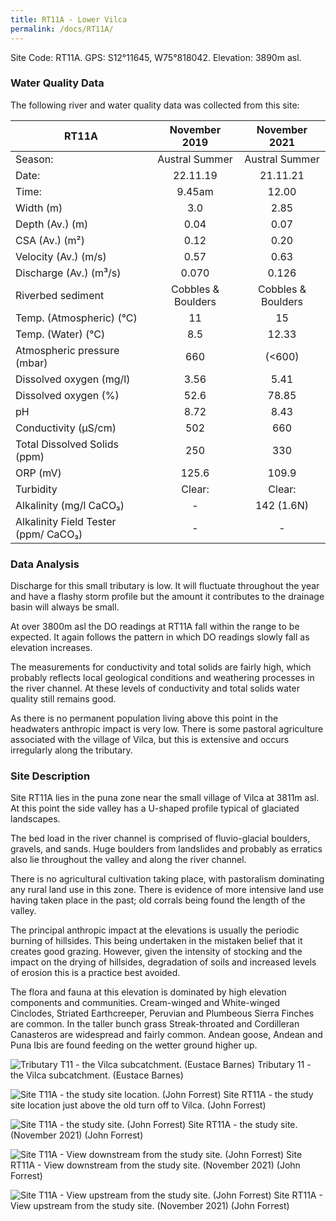 ```yaml
---
title: RT11A - Lower Vilca
permalink: /docs/RT11A/
---
```



Site Code: RT11A.  GPS: S12°11645, W75°818042. Elevation:
3890m asl.


### Water Quality Data

The following river and water quality data was collected from this site:

|     RT11A                                    |        November 2019      |        November 2021      |
|---------------------------------------------|:-------------------------:|:-------------------------:|
|     Season:                                 |       Austral Summer      |       Austral Summer      |
|     Date:                                   |          22.11.19         |          21.11.21         |
|     Time:                                   |           9.45am          |            12.00          |
|     Width (m)                               |             3.0           |            2.85           |
|     Depth (Av.) (m)                         |            0.04           |            0.07           |
|     CSA (Av.) (m²)                          |            0.12           |            0.20           |
|     Velocity (Av.) (m/s)                    |            0.57           |            0.63           |
|     Discharge (Av.) (m³/s)                  |            0.070          |            0.126          |
|     Riverbed sediment                       |     Cobbles & Boulders    |     Cobbles & Boulders    |
|     Temp. (Atmospheric) (°C)                |             11            |             15            |
|     Temp. (Water) (°C)                      |             8.5           |            12.33          |
|     Atmospheric pressure (mbar)             |             660           |           (<600)          |
|     Dissolved oxygen (mg/l)                 |            3.56           |            5.41           |
|     Dissolved oxygen (%)                    |            52.6           |            78.85          |
|     pH                                      |            8.72           |            8.43           |
|     Conductivity (µS/cm)                    |             502           |             660           |
|     Total Dissolved Solids (ppm)            |             250           |             330           |
|     ORP (mV)                                |            125.6          |            109.9          |
|     Turbidity                               |           Clear:          |           Clear:          |
|     Alkalinity (mg/l CaCO₃)                 |              -            |         142 (1.6N)        |
|     Alkalinity Field Tester (ppm/ CaCO₃)    |              -            |              -            |


### Data Analysis
Discharge for this small tributary is low. It will fluctuate throughout the year and have a flashy storm profile but the amount it contributes to the drainage basin will always be small.

At over 3800m asl the DO readings at RT11A fall within the range to be expected. It again follows the pattern in which DO readings slowly fall as elevation increases. 

The measurements for conductivity and total solids are fairly high, which probably reflects local geological conditions and weathering processes in the river channel. At these levels of conductivity and total solids water quality still remains good. 

As there is no permanent population living above this point in the headwaters anthropic impact is very low. There is some pastoral agriculture associated with the village of Vilca, but this is extensive and occurs irregularly along the tributary.  


### Site Description
Site RT11A lies in the puna zone near the small village of Vilca at 3811m asl. At this point the side valley has a U-shaped profile typical of glaciated landscapes. 

The bed load in the river channel is comprised of fluvio-glacial boulders, gravels, and sands. Huge boulders from landslides and probably as erratics also lie throughout the valley and along the river channel. 

There is no agricultural cultivation taking place, with pastoralism dominating any rural land use in this zone. There is evidence of more intensive land use having taken place in the past; old corrals being found the length of the valley. 

The principal anthropic impact at the elevations is usually the periodic burning of hillsides. This being undertaken in the mistaken belief that it creates good grazing. However, given the intensity of stocking and the impact on the drying of hillsides, degradation of soils and increased levels of erosion this is a practice best avoided. 

The flora and fauna at this elevation is dominated by high elevation components and communities. Cream-winged and White-winged Cinclodes, Striated Earthcreeper, Peruvian and Plumbeous Sierra Finches are common. In the taller bunch grass Streak-throated and Cordilleran Canasteros are widespread and fairly common. Andean goose, Andean and Puna Ibis are found feeding on the wetter ground higher up. 



![Tributary T11 - the Vilca subcatchment. (Eustace Barnes)](/assets/SiteDescriptions/T11/T11Vilcasubcatchment2.jpg)
Tributary 11 - the Vilca subcatchment. (Eustace Barnes)


![Site T11A - the study site location. (John Forrest)](/assets/SiteDescriptions/T11/RT11ALowerCochasvalley.jpg)
Site RT11A - the study site location just above the old turn off to Vilca. (John Forrest)


![Site T11A - the study site. (John Forrest)](/assets/SiteDescriptions/T11/T11AStudysite.JPG)
Site RT11A - the study site. (November 2021) (John Forrest)


![Site T11A - View downstream from the study site. (John Forrest)](/assets/SiteDescriptions/T11/T11AViewdownstream.JPG)
Site RT11A - View downstream from the study site. (November 2021) (John Forrest)


![Site T11A - View upstream from the study site. (John Forrest)](/assets/SiteDescriptions/T11/T11AViewupstream.JPG)
Site RT11A - View upstream from the study site. (November 2021) (John Forrest)

